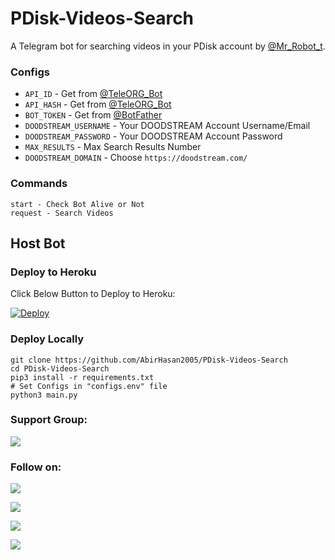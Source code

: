 # PDisk-Videos-Search
A Telegram bot for searching videos in your PDisk account by [@Mr_Robot_t](https://t.me/Mr_Robot_t).

### Configs
- `API_ID` - Get from [@TeleORG_Bot](https://t.me/TeleORG_Bot)
- `API_HASH` - Get from [@TeleORG_Bot](https://t.me/TeleORG_Bot)
- `BOT_TOKEN` - Get from [@BotFather](https://t.me/BotFather)
- `DOODSTREAM_USERNAME` - Your DOODSTREAM Account Username/Email
- `DOODSTREAM_PASSWORD` - Your DOODSTREAM Account Password
- `MAX_RESULTS` - Max Search Results Number
- `DOODSTREAM_DOMAIN` - Choose `https://doodstream.com/`

### Commands
```
start - Check Bot Alive or Not
request - Search Videos
```

## Host Bot
### Deploy to Heroku
Click Below Button to Deploy to Heroku:

[![Deploy](https://www.herokucdn.com/deploy/button.svg)](https://heroku.com/deploy?template=https://github.com/AbirHasan2005/PDisk-Videos-Search)

### Deploy Locally
```shell
git clone https://github.com/AbirHasan2005/PDisk-Videos-Search
cd PDisk-Videos-Search
pip3 install -r requirements.txt
# Set Configs in "configs.env" file
python3 main.py
```

### Support Group:
<a href="https://t.me/Mr_Robot_t"><img src="https://img.shields.io/badge/Telegram-Join%20Telegram%20Group-blue.svg?logo=telegram"></a>

### Follow on:
<p align="left">
<a href="https://github.com/AbirHasan2005"><img src="https://img.shields.io/badge/GitHub-Follow%20on%20GitHub-inactive.svg?logo=github"></a>
</p>
<p align="left">
<a href="https://twitter.com/AbirHasan2005"><img src="https://img.shields.io/badge/Twitter-Follow%20on%20Twitter-informational.svg?logo=twitter"></a>
</p>
<p align="left">
<a href="https://facebook.com/AbirHasan2005"><img src="https://img.shields.io/badge/Facebook-Follow%20on%20Facebook-blue.svg?logo=facebook"></a>
</p>
<p align="left">
<a href="https://instagram.com/AbirHasan2005"><img src="https://img.shields.io/badge/Instagram-Follow%20on%20Instagram-important.svg?logo=instagram"></a>
</p>
